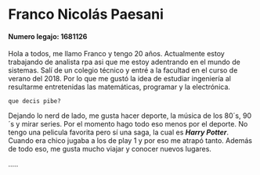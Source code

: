 # Franco Nicolás Paesani
#### Numero legajo: 1681126
Hola a todos, me llamo Franco y tengo 20 años. Actualmente estoy trabajando 
de analista rpa asi que me estoy adentrando en el mundo de sistemas. 
Salí de un colegio técnico y entré a la facultad en el curso de verano del 2018. 
Por lo que me gustó la idea de estudiar ingeniería al resultarme entretenidas las matemáticas, programar y la electrónica.

`que decis pibe?`

Dejando lo nerd de lado, me gusta hacer deporte, la música de los 80´s, 90´s y mirar series. Por el momento hago todo eso 
menos por el deporte.
No tengo una pelicula favorita pero sí una saga, la cual es ***Harry Potter***. Cuando era chico jugaba a los de play 1 y por eso me atrapó tanto.
Además de todo eso, me gusta mucho viajar y conocer nuevos lugares. 


.....
